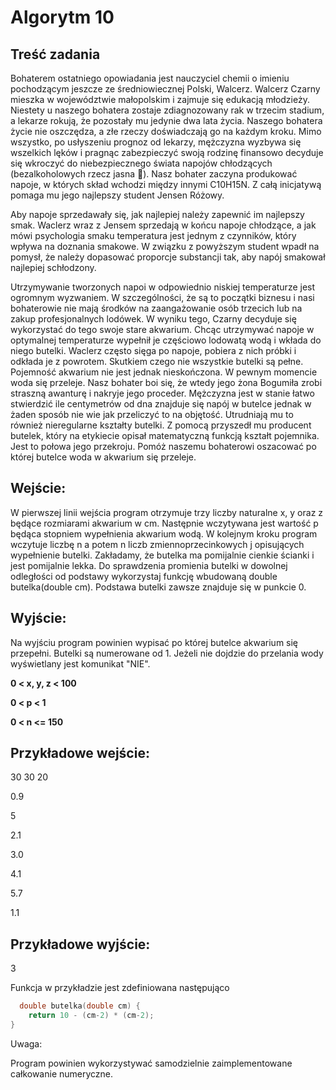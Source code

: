 # Algorytm 10

## Treść zadania
Bohaterem ostatniego opowiadania jest nauczyciel chemii o imieniu pochodzącym jeszcze ze średniowiecznej Polski, Walcerz. Walcerz Czarny mieszka w województwie małopolskim i zajmuje się edukacją młodzieży. Niestety u naszego bohatera zostaje zdiagnozowany rak w trzecim stadium, a lekarze rokują, że pozostały mu jedynie dwa lata życia. Naszego bohatera życie nie oszczędza, a złe rzeczy doświadczają go na każdym kroku. Mimo wszystko, po usłyszeniu prognoz od lekarzy, mężczyzna wyzbywa się wszelkich lęków i pragnąc zabezpieczyć swoją rodzinę finansowo decyduje się wkroczyć do niebezpiecznego świata napojów chłodzących (bezalkoholowych rzecz jasna 🙂). Nasz bohater zaczyna produkować napoje, w których skład wchodzi między innymi C10H15N. Z całą inicjatywą pomaga mu jego najlepszy student Jensen Różowy.


Aby napoje sprzedawały się, jak najlepiej należy zapewnić im najlepszy smak. Waclerz wraz z Jensem sprzedają w końcu napoje chłodzące, a jak mówi psychologia smaku temperatura jest jednym z czynników, który wpływa na doznania smakowe. W związku z powyższym student wpadł na pomysł, że należy dopasować proporcje substancji tak, aby napój smakował najlepiej schłodzony.


Utrzymywanie tworzonych napoi w odpowiednio niskiej temperaturze jest ogromnym wyzwaniem. W szczególności, że są to początki biznesu i nasi bohaterowie nie mają środków na zaangażowanie osób trzecich lub na zakup profesjonalnych lodówek. W wyniku tego, Czarny decyduje się wykorzystać do tego swoje stare akwarium. Chcąc utrzymywać napoje w optymalnej temperaturze wypełnił je częściowo lodowatą wodą i wkłada do niego butelki. Waclerz często sięga po napoje, pobiera z nich próbki i odkłada je z powrotem. Skutkiem czego nie wszystkie butelki są pełne. Pojemność akwarium nie jest jednak nieskończona. W pewnym momencie woda się przeleje. Nasz bohater boi się, że wtedy jego żona Bogumiła zrobi straszną awanturę i nakryje jego proceder. Mężczyzna jest w stanie łatwo stwierdzić ile centymetrów od dna znajduje się napój w butelce jednak w żaden sposób nie wie jak przeliczyć to na objętość. Utrudniają mu to również nieregularne kształty butelki. Z pomocą przyszedł mu producent butelek, który na etykiecie opisał matematyczną funkcją kształt pojemnika. Jest to połowa jego przekroju. Pomóż naszemu bohaterowi oszacować po której butelce woda w akwarium się przeleje.


## Wejście:
W pierwszej linii wejścia program otrzymuje trzy liczby naturalne x, y oraz z będące rozmiarami akwarium w cm. Następnie wczytywana jest wartość p będąca stopniem wypełnienia akwarium wodą. W kolejnym kroku program wczytuje liczbę n a potem n liczb zmiennoprzecinkowych j opisujących wypełnienie butelki. Zakładamy, że butelka ma pomijalnie cienkie ścianki i jest pomijalnie lekka. Do sprawdzenia promienia butelki w dowolnej odległości od podstawy wykorzystaj funkcję wbudowaną double butelka(double cm). Podstawa butelki zawsze znajduje się w punkcie 0.

## Wyjście:
Na wyjściu program powinien wypisać po której butelce akwarium się przepełni. Butelki są numerowane od 1. Jeżeli nie dojdzie do przelania wody wyświetlany jest komunikat "NIE".


**0 < x, y, z < 100**


**0 < p < 1**


**0 < n <= 150**


## Przykładowe wejście:
30 30 20


0.9


5


2.1


3.0


4.1


5.7


1.1


## Przykładowe wyjście:


3


Funkcja w przykładzie jest zdefiniowana następująco
```cpp
  double butelka(double cm) {
	return 10 - (cm-2) * (cm-2);
}
```
Uwaga:


Program powinien wykorzystywać samodzielnie zaimplementowane całkowanie numeryczne.
